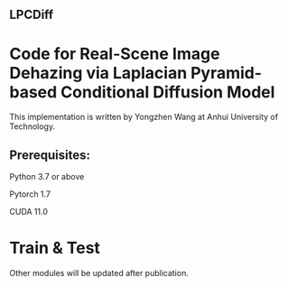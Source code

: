 ## LPCDiff

# Code for Real-Scene Image Dehazing via Laplacian Pyramid-based Conditional Diffusion Model

This implementation is written by Yongzhen Wang at Anhui University of Technology.

## Prerequisites:
Python 3.7 or above

Pytorch 1.7

CUDA 11.0

# Train & Test
Other modules will be updated after publication.
